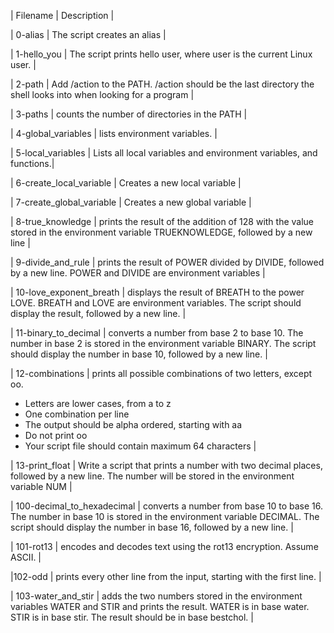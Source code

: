 | Filename | Description |

| 0-alias | The script creates an alias |

| 1-hello_you | The script prints hello user, where user is the current Linux user. |

| 2-path | Add /action to the PATH. /action should be the last directory the shell looks into when looking for a program |

| 3-paths | counts the number of directories in the PATH |

| 4-global_variables | lists environment variables. |

| 5-local_variables | Lists all local variables and environment variables, and functions.|

| 6-create_local_variable | Creates a new local variable |

| 7-create_global_variable | Creates a new global variable |

| 8-true_knowledge |  prints the result of the addition of 128 with the value stored in the environment variable TRUEKNOWLEDGE, followed by a new line |

| 9-divide_and_rule | prints the result of POWER divided by DIVIDE, followed by a new line. POWER and DIVIDE are environment variables |

| 10-love_exponent_breath | displays the result of BREATH to the power LOVE. BREATH and LOVE are environment variables. The script should display the result, followed by a new line. |

| 11-binary_to_decimal | converts a number from base 2 to base 10. The number in base 2 is stored in the environment variable BINARY. The script should display the number in base 10, followed by a new line. |

| 12-combinations |  prints all possible combinations of two letters, except oo.

* Letters are lower cases, from a to z
* One combination per line
* The output should be alpha ordered, starting with aa
* Do not print oo
* Your script file should contain maximum 64 characters |

| 13-print_float | Write a script that prints a number with two decimal places, followed by a new line. The number will be stored in the environment variable NUM |

| 100-decimal_to_hexadecimal |  converts a number from base 10 to base 16. The number in base 10 is stored in the environment variable DECIMAL. The script should display the number in base 16, followed by a new line. |

| 101-rot13 |  encodes and decodes text using the rot13 encryption. Assume ASCII. |

|102-odd | prints every other line from the input, starting with the first line. |

| 103-water_and_stir | adds the two numbers stored in the environment variables WATER and STIR and prints the result. WATER is in base water. STIR is in base stir. The result should be in base bestchol. |
